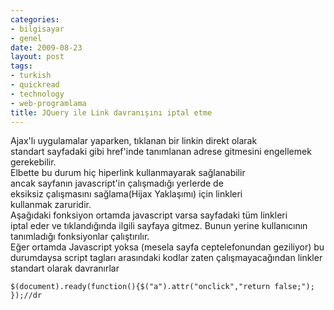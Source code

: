 ```yaml
---
categories:
- bilgisayar
- genel
date: 2009-08-23
layout: post
tags:
- turkish
- quickread
- technology
- web-programlama
title: JQuery ile Link davranışını iptal etme
---
```


Ajax'lı uygulamalar yaparken, tıklanan bir linkin direkt olarak  
standart sayfadaki gibi href'inde tanımlanan adrese gitmesini engellemek gerekebilir.  
Elbette bu durum hiç hiperlink kullanmayarak sağlanabilir  
ancak sayfanın javascript'in çalışmadığı yerlerde de  
eksiksiz çalışmasını sağlama(Hijax Yaklaşımı) için linkleri  
kullanmak zaruridir.  
Aşağıdaki fonksiyon ortamda javascript varsa sayfadaki tüm linkleri  
iptal eder ve tıklandığında ilgili sayfaya gitmez. Bunun yerine kullanıcının tanımladığı fonksiyonlar çalıştırılır.  
Eğer ortamda Javascript yoksa (mesela sayfa ceptelefonundan geziliyor) bu durumdaysa script tagları arasındaki kodlar zaten çalışmayacağından linkler standart olarak davranırlar  
  

```
$(document).ready(function(){$("a").attr("onclick","return false;"); });//dr
```
